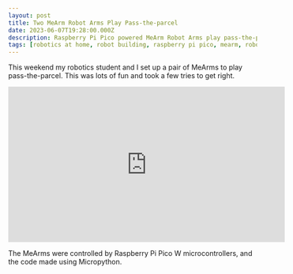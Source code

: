 ```yaml
---
layout: post
title: Two MeArm Robot Arms Play Pass-the-parcel
date: 2023-06-07T19:28:00.000Z
description: Raspberry Pi Pico powered MeArm Robot Arms play pass-the-parcel
tags: [robotics at home, robot building, raspberry pi pico, mearm, robot arm, robotics]
---
```

This weekend my robotics student and I set up a pair of MeArms to play pass-the-parcel. This was lots of fun and took a few tries to get right.

<iframe width="560" height="315" src="https://www.youtube.com/embed/87oW_hdtWI4" title="YouTube video player" frameborder="0" allow="accelerometer; autoplay; clipboard-write; encrypted-media; gyroscope; picture-in-picture; web-share" allowfullscreen="true"></iframe>

The MeArms were controlled by Raspberry Pi Pico W microcontrollers, and the code made using Micropython.
